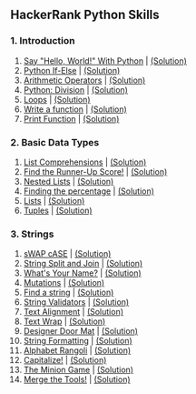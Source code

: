 HackerRank Python Skills
------------------------

### 1. Introduction

1.  [Say "Hello, World!" With Python](https://www.hackerrank.com/challenges/py-hello-world/problem) | [(Solution)](https://github.com/Pulkit008/HackerRank/blob/master/Python/01.%20Introduction/01.%20Say%20%22Hello%2C%20World!%22%20With%20Python.py)
2.  [Python If-Else](https://www.hackerrank.com/challenges/py-if-else/problem) | [(Solution)](https://github.com/Pulkit008/HackerRank/blob/master/Python/01.%20Introduction/02.%20Python%20If-Else.py)
3.  [Arithmetic Operators](https://www.hackerrank.com/challenges/python-arithmetic-operators/problem) | [(Solution)](https://github.com/Pulkit008/HackerRank/blob/master/Python/01.%20Introduction/03.%20Arithmetic%20Operators.py)
4.  [Python: Division](https://www.hackerrank.com/challenges/python-division/problem) | [(Solution)](https://github.com/Pulkit008/HackerRank/blob/master/Python/01.%20Introduction/04.%20Python:%20Division.py)
5.  [Loops](https://www.hackerrank.com/challenges/python-loops/problem) | [(Solution)](https://github.com/Pulkit008/HackerRank/blob/master/Python/01.%20Introduction/05.%20Loops.py)
6.  [Write a function](https://www.hackerrank.com/challenges/write-a-function/problem) | [(Solution)](https://github.com/Pulkit008/HackerRank/blob/master/Python/01.%20Introduction/06.%20Write%20a%20function.py)
7.  [Print Function](https://www.hackerrank.com/challenges/python-print/problem) | [(Solution)](https://github.com/Pulkit008/HackerRank/blob/master/Python/01.%20Introduction/07.%20Print%20Function.py)

### 2. Basic Data Types

1.  [List Comprehensions](https://www.hackerrank.com/challenges/list-comprehensions/problem) | [(Solution)](https://github.com/Pulkit008/HackerRank/blob/master/Python/2.%20Basic%20Data%20Types/1.%20List%20Comprehensions.py)
2.  [Find the Runner-Up Score!](https://www.hackerrank.com/challenges/find-second-maximum-number-in-a-list/problem) | [(Solution)](https://github.com/Pulkit008/HackerRank/blob/master/Python/2.%20Basic%20Data%20Types/2.%20Find%20the%20Runner-Up%20Score.py)
3.  [Nested Lists](https://www.hackerrank.com/challenges/nested-list/problem) | [(Solution)](https://github.com/Pulkit008/HackerRank/blob/master/Python/2.%20Basic%20Data%20Types/3.%20Nested%20Lists.py)
4.  [Finding the percentage](https://www.hackerrank.com/challenges/finding-the-percentage/problem) | [(Solution)](https://github.com/Pulkit008/HackerRank/blob/master/Python/2.%20Basic%20Data%20Types/4.%20Finding%20the%20percentage.py)
5.  [Lists](https://www.hackerrank.com/challenges/python-lists/problem) | [(Solution)](https://github.com/Pulkit008/HackerRank/blob/master/Python/2.%20Basic%20Data%20Types/5.%20Lists.py)
6.  [Tuples](https://www.hackerrank.com/challenges/python-tuples/problem) | [(Solution)](https://github.com/Pulkit008/HackerRank/blob/master/Python/2.%20Basic%20Data%20Types/6.%20Tuples.py)

### 3. Strings

1.  [sWAP cASE](https://www.hackerrank.com/challenges/swap-case/problem) | [(Solution)]()
2.  [String Split and Join](https://www.hackerrank.com/challenges/python-string-split-and-join/problem) | [(Solution)]()
3.  [What's Your Name?](https://www.hackerrank.com/challenges/whats-your-name/problem) | [(Solution)]()
4.  [Mutations](https://www.hackerrank.com/challenges/python-mutations/problem) | [(Solution)]()
5.  [Find a string](https://www.hackerrank.com/challenges/find-a-string/problem) | [(Solution)]()
6.  [String Validators](https://www.hackerrank.com/challenges/string-validators/problem) | [(Solution)]()
7.  [Text Alignment](https://www.hackerrank.com/challenges/text-alignment/problem) | [(Solution)]()
8.  [Text Wrap](https://www.hackerrank.com/challenges/text-wrap/problem) | [(Solution)]()
9.  [Designer Door Mat](https://www.hackerrank.com/challenges/designer-door-mat/problem) | [(Solution)]()
10.  [String Formatting](https://www.hackerrank.com/challenges/python-string-formatting/problem) | [(Solution)]()
11.  [Alphabet Rangoli](https://www.hackerrank.com/challenges/alphabet-rangoli/problem) | [(Solution)]()
12.  [Capitalize!](https://www.hackerrank.com/challenges/capitalize/problem) | [(Solution)]()
13.  [The Minion Game](https://www.hackerrank.com/challenges/the-minion-game/problem) | [(Solution)]()
14.  [Merge the Tools!](https://www.hackerrank.com/challenges/merge-the-tools/problem) | [(Solution)]()

